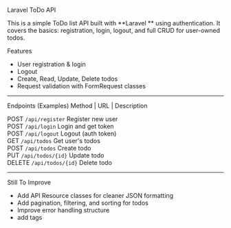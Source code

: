 Laravel ToDo API

This is a simple ToDo list API built with **Laravel ** using authentication. It covers the basics: registration, login, logout, and full CRUD for user-owned todos.

Features
- User registration & login
- Logout
- Create, Read, Update, Delete todos
- Request validation with FormRequest classes

---

Endpoints (Examples)
 Method | URL              | Description          

 POST    `/api/register`   Register new user    
 POST    `/api/login`      Login and get token  
 POST    `/api/logout`     Logout (auth token)  
 GET     `/api/todos`      Get user's todos     
 POST    `/api/todos`      Create todo          
 PUT     `/api/todos/{id}` Update todo          
 DELETE  `/api/todos/{id}` Delete todo          

---

Still To Improve
- Add API Resource classes for cleaner JSON formatting
- Add pagination, filtering, and sorting for todos 
- Improve error handling structure
- add tags
